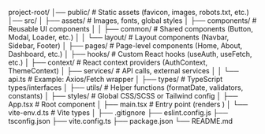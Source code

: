 project-root/
│── public/ # Static assets (favicon, images, robots.txt, etc.)
│── src/
│ ├── assets/ # Images, fonts, global styles
│ ├── components/ # Reusable UI components
│ │ ├── common/ # Shared components (Button, Modal, Loader, etc.)
│ │ └── layout/ # Layout components (Navbar, Sidebar, Footer)
│ ├── pages/ # Page-level components (Home, About, Dashboard, etc.)
│ ├── hooks/ # Custom React hooks (useAuth, useFetch, etc.)
│ ├── context/ # React context providers (AuthContext, ThemeContext)
│ ├── services/ # API calls, external services
│ │ └── api.ts # Example: Axios/Fetch wrapper
│ ├── types/ # TypeScript types/interfaces
│ ├── utils/ # Helper functions (formatDate, validators, constants)
│ ├── styles/ # Global CSS/SCSS or Tailwind config
│ ├── App.tsx # Root component
│ ├── main.tsx # Entry point (renders <App />)
│ └── vite-env.d.ts # Vite types
│
├── .gitignore
├── eslint.config.js
├── tsconfig.json
├── vite.config.ts
├── package.json
└── README.md

